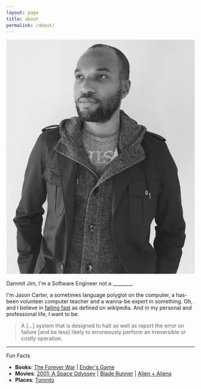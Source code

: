 ```yaml
---
layout: page
title: about
permalink: /about/
---
```


<img class="col one right" src="/img/about.jpg">

Dammit Jim, I'm a Software Engineer not a ________.

I'm Jason Carter, a sometimes language polyglot on the computer, a has-been volunteer computer teacher and a wanna-be expert in something. Oh, and I believe in <a href="https://en.wikipedia.org/wiki/Fail-fast" target="_blank"> failing fast</a> as defined on wikipedia. And in my personal and professional life, I want to be:

<blockquote>
A [...] system that is designed to halt as well as report the error on failure [and be less] likely to erroneously perform an irreversible or costly operation.
</blockquote>

<span class="contacticon center">
	<a href="https://github.com/{{ site.github_username }}" target="_blank"><i class="fa fa-github-square"></i></a>
	<a href="https://www.linkedin.com/in/{{ site.linkedin_username }}" target="_blank"><i class="fa fa-linkedin-square"></i></a>
	<a href="https://twitter.com/{{ site.twitter_username }}" target="_blank"><i class="fa fa-twitter-square"></i></a>
</span>

<hr>
Fun Facts
<ul>
  <li><strong>Books</strong>: <a href="http://en.wikipedia.org/wiki/The_Forever_War" target="_blank">The Forever War</a> | <a href="http://en.wikipedia.org/wiki/Ender%27s_Game" target="_blank">Ender's Game</a></li>
  <li><strong>Movies</strong>: <a href="http://en.wikipedia.org/wiki/2001:_A_Space_Odyssey_(film)" target="_blank">2001: A Space Odyssey</a> | <a href="http://en.wikipedia.org/wiki/Blade_Runner" target="_blank">Blade Runner</a> | <a href="http://en.wikipedia.org/wiki/Alien_(film)" target="_blank">Alien + Aliens</a></li>
  <li><strong>Places</strong>: <a href="http://www.flickr.com/search/?q=Toronto" target="_blank">Toronto</a></li>
</ul>

